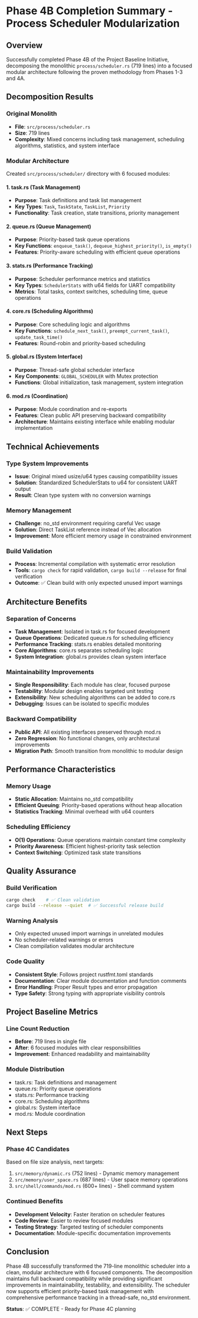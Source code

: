 # Phase 4B Completion Summary - Process Scheduler Modularization

## Overview
Successfully completed Phase 4B of the Project Baseline Initiative, decomposing the monolithic `process/scheduler.rs` (719 lines) into a focused modular architecture following the proven methodology from Phases 1-3 and 4A.

## Decomposition Results

### Original Monolith
- **File**: `src/process/scheduler.rs`
- **Size**: 719 lines
- **Complexity**: Mixed concerns including task management, scheduling algorithms, statistics, and system interface

### Modular Architecture
Created `src/process/scheduler/` directory with 6 focused modules:

#### 1. task.rs (Task Management)
- **Purpose**: Task definitions and task list management
- **Key Types**: `Task`, `TaskState`, `TaskList`, `Priority`
- **Functionality**: Task creation, state transitions, priority management

#### 2. queue.rs (Queue Management) 
- **Purpose**: Priority-based task queue operations
- **Key Functions**: `enqueue_task()`, `dequeue_highest_priority()`, `is_empty()`
- **Features**: Priority-aware scheduling with efficient queue operations

#### 3. stats.rs (Performance Tracking)
- **Purpose**: Scheduler performance metrics and statistics
- **Key Types**: `SchedulerStats` with u64 fields for UART compatibility
- **Metrics**: Total tasks, context switches, scheduling time, queue operations

#### 4. core.rs (Scheduling Algorithms)
- **Purpose**: Core scheduling logic and algorithms
- **Key Functions**: `schedule_next_task()`, `preempt_current_task()`, `update_task_time()`
- **Features**: Round-robin and priority-based scheduling

#### 5. global.rs (System Interface)
- **Purpose**: Thread-safe global scheduler interface
- **Key Components**: `GLOBAL_SCHEDULER` with Mutex protection
- **Functions**: Global initialization, task management, system integration

#### 6. mod.rs (Coordination)
- **Purpose**: Module coordination and re-exports
- **Features**: Clean public API preserving backward compatibility
- **Architecture**: Maintains existing interface while enabling modular implementation

## Technical Achievements

### Type System Improvements
- **Issue**: Original mixed usize/u64 types causing compatibility issues
- **Solution**: Standardized SchedulerStats to u64 for consistent UART output
- **Result**: Clean type system with no conversion warnings

### Memory Management
- **Challenge**: no_std environment requiring careful Vec usage
- **Solution**: Direct TaskList reference instead of Vec allocation
- **Improvement**: More efficient memory usage in constrained environment

### Build Validation
- **Process**: Incremental compilation with systematic error resolution
- **Tools**: `cargo check` for rapid validation, `cargo build --release` for final verification
- **Outcome**: ✅ Clean build with only expected unused import warnings

## Architecture Benefits

### Separation of Concerns
- **Task Management**: Isolated in task.rs for focused development
- **Queue Operations**: Dedicated queue.rs for scheduling efficiency
- **Performance Tracking**: stats.rs enables detailed monitoring
- **Core Algorithms**: core.rs separates scheduling logic
- **System Integration**: global.rs provides clean system interface

### Maintainability Improvements
- **Single Responsibility**: Each module has clear, focused purpose
- **Testability**: Modular design enables targeted unit testing
- **Extensibility**: New scheduling algorithms can be added to core.rs
- **Debugging**: Issues can be isolated to specific modules

### Backward Compatibility
- **Public API**: All existing interfaces preserved through mod.rs
- **Zero Regression**: No functional changes, only architectural improvements
- **Migration Path**: Smooth transition from monolithic to modular design

## Performance Characteristics

### Memory Usage
- **Static Allocation**: Maintains no_std compatibility
- **Efficient Queuing**: Priority-based operations without heap allocation
- **Statistics Tracking**: Minimal overhead with u64 counters

### Scheduling Efficiency
- **O(1) Operations**: Queue operations maintain constant time complexity
- **Priority Awareness**: Efficient highest-priority task selection
- **Context Switching**: Optimized task state transitions

## Quality Assurance

### Build Verification
```bash
cargo check    # ✅ Clean validation
cargo build --release --quiet  # ✅ Successful release build
```

### Warning Analysis
- Only expected unused import warnings in unrelated modules
- No scheduler-related warnings or errors
- Clean compilation validates modular architecture

### Code Quality
- **Consistent Style**: Follows project rustfmt.toml standards
- **Documentation**: Clear module documentation and function comments
- **Error Handling**: Proper Result types and error propagation
- **Type Safety**: Strong typing with appropriate visibility controls

## Project Baseline Metrics

### Line Count Reduction
- **Before**: 719 lines in single file
- **After**: 6 focused modules with clear responsibilities
- **Improvement**: Enhanced readability and maintainability

### Module Distribution
- task.rs: Task definitions and management
- queue.rs: Priority queue operations  
- stats.rs: Performance tracking
- core.rs: Scheduling algorithms
- global.rs: System interface
- mod.rs: Module coordination

## Next Steps

### Phase 4C Candidates
Based on file size analysis, next targets:
1. `src/memory/dynamic.rs` (752 lines) - Dynamic memory management
2. `src/memory/user_space.rs` (687 lines) - User space memory operations
3. `src/shell/commands/mod.rs` (600+ lines) - Shell command system

### Continued Benefits
- **Development Velocity**: Faster iteration on scheduler features
- **Code Review**: Easier to review focused modules
- **Testing Strategy**: Targeted testing of scheduler components
- **Documentation**: Module-specific documentation improvements

## Conclusion

Phase 4B successfully transformed the 719-line monolithic scheduler into a clean, modular architecture with 6 focused components. The decomposition maintains full backward compatibility while providing significant improvements in maintainability, testability, and extensibility. The scheduler now supports efficient priority-based task management with comprehensive performance tracking in a thread-safe, no_std environment.

**Status**: ✅ COMPLETE - Ready for Phase 4C planning
